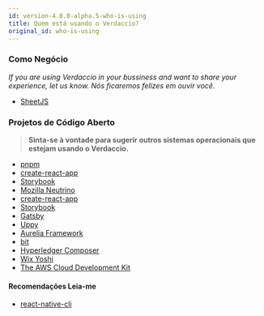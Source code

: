 ```yaml
---
id: version-4.0.0-alpha.5-who-is-using
title: Quem está usando o Verdaccio?
original_id: who-is-using
---
```


### Como Negócio

*If you are using Verdaccio in your bussiness and want to share your experience, let us know. Nós ficaremos felizes em ouvir você.*

* [SheetJS](https://sheetjs.com/)

### Projetos de Código Aberto

> **Sinta-se à vontade para sugerir outros sistemas operacionais que estejam usando o Verdaccio.**

* [pnpm](https://pnpm.js.org/)
* [create-react-app](https://facebook.github.io/create-react-app/)
* [Storybook](https://storybook.js.org/)
* [Mozilla Neutrino](https://neutrinojs.org/)
* [create-react-app](https://github.com/facebook/create-react-app/blob/master/CONTRIBUTING.md#contributing-to-e2e-end-to-end-tests)
* [Storybook](https://github.com/storybooks/storybook)
* [Gatsby](https://github.com/gatsbyjs/gatsby)
* [Uppy](https://github.com/transloadit/uppy)
* [Aurelia Framework](https://github.com/aurelia)
* [bit](https://github.com/teambit/bit)
* [Hyperledger Composer](https://github.com/hyperledger/composer)
* [Wix Yoshi](https://github.com/wix/yoshi)
* [The AWS Cloud Development Kit](https://github.com/awslabs/aws-cdk)

#### Recomendações Leia-me

* [react-native-cli](https://github.com/react-native-community/react-native-cli/blob/master/CONTRIBUTING.md)